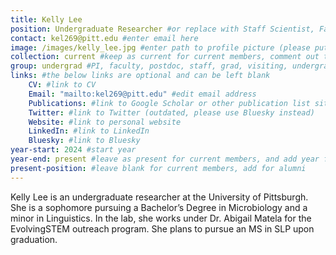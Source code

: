 ```yaml
---
title: Kelly Lee
position: Undergraduate Researcher #or replace with Staff Scientist, Faculty Instructor, Postdoctoral Associate, or whatever title needed
contact: kel269@pitt.edu #enter email here
image: /images/kelly_lee.jpg #enter path to profile picture (please put picture under /images/ folder)
collection: current #keep as current for current members, comment out this line for alumni
group: undergrad #PI, faculty, postdoc, staff, grad, visiting, undergrad, or hs (this helps bin the profile under the appropriate heading in the current/alumni page); note that when this markdown is under alumni, only postdoc, grad, undergrad, and hs are shown in the alumni page as requested by Vaughn
links: #the below links are optional and can be left blank
    CV: #link to CV
    Email: "mailto:kel269@pitt.edu" #edit email address
    Publications: #link to Google Scholar or other publication list site
    Twitter: #link to Twitter (outdated, please use Bluesky instead)
    Website: #link to personal website
    LinkedIn: #link to LinkedIn
    Bluesky: #link to Bluesky
year-start: 2024 #start year
year-end: present #leave as present for current members, and add year for alumni
present-position: #leave blank for current members, add for alumni
---
```

Kelly Lee is an undergraduate researcher at the University of Pittsburgh. She is a sophomore pursuing a Bachelor’s Degree in Microbiology and a minor in Linguistics. In the lab, she works under Dr. Abigail Matela for the EvolvingSTEM outreach program. She plans to pursue an MS in SLP upon graduation.